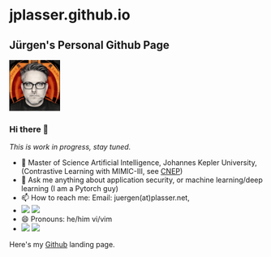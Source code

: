 # jplasser.github.io
## Jürgen's Personal Github Page
<img src="IMG_0067.JPG" width=100px/>

### Hi there 👋
_This is work in progress, stay tuned._

- 🔭 Master of Science Artificial Intelligence, Johannes Kepler University, (Contrastive Learning with MIMIC-III, see [CNEP](https://github.com/jplasser/CNEP))
- 💬 Ask me anything about application security, or machine learning/deep learning (I am a Pytorch guy)
- 📫 How to reach me: Email: juergen(at)plasser.net,
- [<img src="https://img.shields.io/badge/linkedin-%230077B5.svg?&style=for-the-badge&logo=linkedin&logoColor=white" />](https://www.linkedin.com/in/juergenplasser/) [<img src="https://img.shields.io/badge/twitter-%230077B5.svg?&style=for-the-badge&logo=twitter&logoColor=white" />](https://www.twitter.com/jplasser/)
- 😄 Pronouns: he/him vi/vim
- [<img src="https://img.shields.io/badge/pytorch-78268A?style=for-the-badge&logo=pytorch" />](https://www.pytorch.org) [<img src="https://img.shields.io/badge/python-20435F?style=for-the-badge&logo=python" />](https://www.python.org)

Here's my [Github](https://github.com/jplasser) landing page.

<!--
**jplasser/jplasser** is a ✨ _special_ ✨ repository because its `README.md` (this file) appears on your GitHub profile.

Here are some ideas to get you started:

- 🔭 I’m currently working on ...
- 🌱 I’m currently learning ...
- 👯 I’m looking to collaborate on ...
- 🤔 I’m looking for help with ...
- 💬 Ask me about ...
- 📫 How to reach me: ...
- 😄 Pronouns: ...
- ⚡ Fun fact: ...
-->
